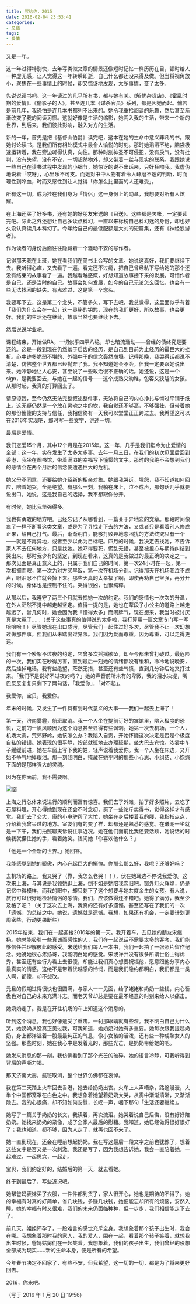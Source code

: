 ```yaml
---
title: 写给你，2015
date: 2016-02-04 23:53:41
categories:
- 总结
tags:
- 爱情
---
```


又是一年。

这一年过得特别快，去年写类似文章的情景还像短时记忆一样历历在目，顿时给人一种虚无感，让人觉得这一年转瞬即逝，自己什么都还没来得及做。但当将视角放小，聚焦在一些事情上的时候，却又惊讶地发现，太多事情，变了太多。

先说说读书吧。这一年读过的几乎所有书，都与她有关。《解忧杂货店》、《霍乱时期的爱情》、《偷影子的人》，甚至连几本《谋杀官员》系列，都是因她而起。倘若是前几年，我恐怕是连几本书都列不出来的。她令我重拾阅读的乐趣，然后甚至渐渐改变了我的阅读习惯。这就好像是生活的缩影，她闯入我的生活，带来一个新的世界，到后来，我们彼此影响，融入对方的生活。

新的一年，首先是把《基督山伯爵》读完吧，这本在她的生命中意义非凡的书。跟她讨论读书，是我们所有相处模式中最令人愉悦的时刻。那时她滔滔不绝，脑袋极速运转着，我在旁边听得认真，向往。那种时刻神圣不可侵犯，没有戾气，没有批判，没有失望，没有不安，一切超然物外，却又带着一丝与现实的联系。我跟她说一些自己在读书过程中发现的小细节，她惊讶的说不出话来，只好狂吻我。我虚伪地说着「哎呀」，心里乐不可支。而她对书中人物有着令人琢磨不透的判断，时而理性到冷血，时而又感性到让人觉得「你怎么比里面的人还难受」。

所有这一切，成为挂在我们身为「情侣」这一身份上的勋章，我想要对所有人炫耀。

在上海还买了好多书，还有她的好朋友宋送的《目送》。这些都是欠帐，一定要读完吧。除此之外还想让自己多读点科幻，一直以来标榜自己科幻迷的身份，却也好久没认真读几本科幻了。今年给自己的最低配额是大刘的短篇集，还有《神经浪游者》。

作为读者的身份后面往往隐藏着一个骚动不安的写作者。

记得那天我在上班，她在看我们在简书上合写的文章。她说这真好，我们要继续下去。我听得心痒，又去看了一遍。看完还不过瘾，把自己曾经私下写给她的那个还没有结束的故事看了一遍。我越看越感慨，好想知道故事接下来的发展，可惜作者是自己，还是当时的自己。故事会如何发展，如今的自己无论怎么回忆，也会有一些无法找回的缺失。有点难过，这是第一个念头。

我要写下去，这是第二个念头，不管多久，写下去吧。我总觉得，这里面似乎有着「我们为什么会在一起」这一奥秘的钥匙，现在的我们更好，所以故事，也会更好。我们的生活还在继续，故事当然也要继续下去。

然后说说学业吧。

课程结束，开始做RA，一切似乎四平八稳，却也暗流涌动——曾经的债终究是要还的。这是一段到现在仍然羞于启齿的经历，是自己到目前为止经历的最巨大的挫折。心中许多脆弱不堪的、外强中干的信念轰然崩塌。记得那晚，我哭得话都说不清楚，仿佛整个世界都已经抛弃了我。我不知道她会不会，但我一定要跟她说出来。她冷静地让人心安，甚至说了一些政治很不正确的话。她还说，这是一个sign，是我要回去，与她在一起的信号——这个成熟又幼稚，包容又狭隘的女孩。从那时起，我真的打算回去了。

请原谅我，至今仍然无法完整叙述整件事，无法将自己的内心挣扎与悔过平铺于纸上。这无疑仍然是一个放在灵魂之中的坎，我自觉还不够高，不够强壮，但带着她的那份傻傻的支持与信任，我相信终有一天我可以堂堂正正跨过去。我希望这可以在2016年实现吧，那时写一些文字，讲述一切。

最后是爱情。

我们恋爱15个月，其中12个月是在2015年。这一年，几乎是我们迄今为止爱情的全部；这一年，实在发生了太多太多事。去年一月三日，在我们的初次见面后回到香港，我坐在图书馆，带着满溢的幸福写下憧憬的文字。那时的我绝不会想到我们的感情会在两个月后的信念便遭遇巨大的危机。

她父母不同意，还要给她介绍新的相亲对象。她跟我哭诉，埋怨，我不知道如何回应，陪着她哭，全是绝望。有那么一刻，我躺在床上，泣不成声，那句话几乎就要说出口。她说，这是我自己的选择，我不想跟你分开。

有时候，她比我坚强得多。

我也有勇敢的地方吧。已经忘记了从哪看到，一篇关于异地恋的文章。那段时间像疯了一样不断看这类文章，或是为了寻找走下去的方法，又或者只是看着别人修成正果，给自己打气。最后，渐渐明白，能够打败异地恋困扰的方法终究只有一个——就是不再异地，或者至少以此为目标吧。四月的时候，我决定去找她，不告诉家人不去任何地方，只是找她。她吓得要死，慌乱无措，甚至被担心与期待纠结到哭出来。那时我少有的坚定，到现在看来，这真的是我做过的最正确的决定之一。那次见面是真正意义上的，只属于我们自己的时间，第一次24小时在一起，第一次相拥而眠，第一次为对方买早饭，第一次在机场分别。记得那天在机场我泣不成声，眼泪忍不住就会掉下来。那些天真的太幸福了啊，即使再劝自己坚强，再分开的时候，身体也是控制不住的。哭得很凶，也很纯粹。

从那以后，我遵守了两三个月就去找她一次的约定。我们的感情也一次次的升温，在外人茫然不觉中越走越坚定。值得一提的是，她也在荤段子小公主的道路上越走越远了，曾几何时，她会因为我「懂得太多」而闹脾气，现在想来，我当时被讨厌真是太冤了……（关于这些事真的值得说的太多啦，我打算用一篇文章专门写一写哈哈哈！）尽管她现在出口成污，尽管我们一起住过好多次，尽管我不止一次幻想过做那件事，但我们从未踏出过界限。我们因为爱而尊重，因为尊重，可以走得更远。

我们有一个吵架不过夜的约定，它曾多次摇摇欲坠，却至今都未曾打破过。最危险的一次，我们实在吵得厉害，直到最后一刻她的情绪都没有缓和，冷冷地说晚安，然后挂掉电话。我有些绝望，茫然无措，甚至还有些气愤，直到几分钟后她又打过来。「我们不是说好不过夜的吗？」她的声音前所未有的卑微，我的泪水决堤，嘴巴反反复复只剩下了两句话，「我爱你」，「对不起」。

我爱你，宝贝，我爱你。

年末的时候，又发生了一件具有划时代意义的大事——我们一起去上海了！

第一天，济南雾霾，航班取消。我一个人坐在提前订好的宾馆里，陷入极度的恐慌，之前的一帆风顺因为这个消息甚至显得有些讽刺。她第一次去机场，一个人，机场大雾，荒郊野岭，她该怎么办？我陷入自责，开始怀疑这次决定是否是个极度自私的错误。她表现的很平静，按部就班地去办理延期，坐大巴去宾馆。浓雾中车子缓缓前进，她在车窗上写下我的姓，轻声说着我爱你。我一个人坐在床边，又开始不争气地掉眼泪。那一刻我明白，掩藏在她平时的那些小心思、小纠结、小抱怨下面的是那样强大的灵魂。

因为在你面前，我不需要啊。

![窗](/images/window.png)

上海之行总体来说进行的顺利而富有惊喜。我们去了外滩，拍了好多照片，去吃了石屋料理，开心得她到现在还会不时念叨，买了一些论斤卖得书，觉得这样才有感觉。我们去了交大，康的小电驴帮了大忙，她坐在身后搂着我的腰，我指指点点，介绍着我曾呆过的地方。室友们有的变了样，却都还是熟悉的感觉。在曦潮一坐就是一下午，我们拍照聊天诉说往事近况。她在他们面前比我还要活跃，她说话的时候我就攥住她的手，看着她笑。钱问她「你喜欢他什么？」

「他是一个全新的世界。」她回答。

我能感觉到她的骄傲，内心升起巨大的惭愧。你那么那么好，我呢？还够好吗？

去机场的路上，我又哭了（靠，我怎么老哭！！），伏在她耳边不停说我爱你。这次来上海，与其说是我领她逛上海，倒不如是她陪我恋旧吧。窗外灯火辉煌，仍是记忆中得模样，而我的眼中，却只剩下了这个想要与她共度余生的女孩。有人说，旅行可以很好地检验情侣的感情。我们，应该做得还不错吧。她得了满分，我至少及格了吧？（关于这次去上海，我真的还有好多遗憾，甚至还写在了我们的一次「遗憾」的总结之中。她说，遗憾就是遗憾。我想，如果还有机会，一定要计划更周密些，行动更果断些）

2015年结束，我们在一起迎接2016年的第一天。我开着车，去见她的朋友宋继扬。她总能吸引一些真诚而感性的人，我们在一起说话不需要太多的客套，我们能够信任并理解彼此的感受。宋送给我们每人一本书，我们一起拍了一张照片留作纪念。她说她很心疼扬哥，我能明白她的感觉。宋或许并没有很多所谓世俗上得优秀，甚至还有些行为看上去很傻，却能让我们真心想要祝福他，愿意跟他分享内心最真实的情感。这绝不是带着优越感的怜悯，而是我们隐约都明白，我们都是一类人啊，都傻，却不想改。

元旦的假期过得很快也很圆满，与家人一一见面，给了姥姥和奶奶一些钱，内心骄傲也对自己的未来充满斗志。而老天爷却总是要在最不经意的时刻来给人以痛击。

她奶奶走了。我是在开往机场的车上知道这个消息的。

听到这个消息，我也好像遭受了重击。一刹那眼睛就有些湿。我不明白自己为什么哭，她奶奶从没真正见过我，可我知道，她奶奶对她有多重要。她每次跟我提起奶奶，身上都洋溢着一股最最纯正的气息，像小女孩的活泼，还有些一种成熟女人的坚强。那些时刻，她在我心中是发着光的，那些光芒，是奶奶带给她的吧。

她发来消息的那一刻，我仿佛看到了那个光芒的破碎。她的语言冷静，可我听得到背后的声嘶力竭。

那天济南大雾，航班取消，整个世界仿佛都在哀悼。

我在第二天踏上火车回去香港，她去给奶奶出丧。火车上人声嘈杂，路途漫漫，大半个中国都笼罩在白色之中。我想象着她望着奶奶大哭，从雾中渐渐清晰，又渐渐隐去。我的心很痛，却不知如何安慰，长叹一声，咽下那句「生活还要继续」。

她写了一篇关于奶奶的长文，我读着，再次流泪。她哭着说自己后悔，没有好好陪奶奶。她找来奶奶的录像，成了全家人最后的慰藉。我知道，她已经做得很好很好了；我也知道，都不够，因为人走了，就再也回不来了。

她一直到现在，还会在睡前想起奶奶。我在写这最后一段文字之前也犹豫了，想着这些文字是否又是一次刺激。我还是写了，因为我想告诉她，我会一直陪着她，一起难过，一起思念，一起走。

宝贝，我们约定好的，结婚后的第一天，就去看她。

终于到最后了，写些近况吧。

她帮爸妈表妹买了衣服，一件件都到货了，家人很开心，她也是期待的不得了。她的幸福有时真的好简单，省几块钱，多赚几块钱，她便能忘却所有的烦恼，安然入睡。她的幸福有时又很难，我们的未来仍面临种种，但一步步，我们相信能走下去了。

前几天，姐姐怀孕了，一股难言的感觉充斥全身。我想象着那个孩子出生时，我会在哪。我想象着那时我的家人，我的爱人，围在一起，看着那个孩子笑着，就想我出生时候，爸妈姑舅们在一起笑着。我想象着，我们的孩子出生，我们曾经的设想全部成为现实……新的生命本身，便是所有的希望。

今年春节决定不回家了，有些不安，但我希望，这一切的一切，都是为了将来更好回去。

2016，你来吧。

（写于 2016 年 1 月 20 日 19:56）